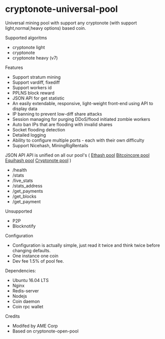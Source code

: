 # cryptonote-universal-pool
Universal mining pool with support any cryptonote (with support light,normal,heavy options) based coin.

Supported algoritms 
- cryptonote light
- cryptonote 
- cryptonote heavy (v7)

Features
- Support stratum mining
- Support vardiff, fixediff
- Support workers id
- PPLNS block reward
- JSON API for get statistic
- An easily extendable, responsive, light-weight front-end using API to display data
- IP banning to prevent low-diff share attacks
- Session managing for purging DDoS/flood initiated zombie workers
- Auto ban IPs that are flooding with invalid shares
- Socket flooding detection
- Detailed logging
- Ability to configure multiple ports - each with their own difficulty
- Support Nicehash, MiningRigRentails

JSON API
 API is unified on all our pool's (
 [Ethash pool](https://github.com/superpool/ethash-universal-pool)
 [Bitcoincore pool](https://github.com/superpool/bitcoincore-universal-pool)
 [Equihash pool](https://github.com/superpool/equihash-universal-pool)
 [Cryptonote pool](https://github.com/superpool/cryptonote-universal-pool)
 )
 - /health
 - /stats
 - /live_stats
 - /stats_address
 - /get_payments
 - /get_blocks
 - /get_payment

Unsupported
- P2P
- Blocknotify

Configuration
- Configuration is actually simple, just read it twice and think twice before changing defaults.
- One instance one coin
- Dev fee 1.5% of pool fee.

Dependencies:
- Ubuntu 16.04 LTS
- Nginx
- Redis-server
- Nodejs
- Coin daemon
- Coin rpc wallet 

Credits
- Modifed by AME Corp
- Based on cryptonote-open-pool

